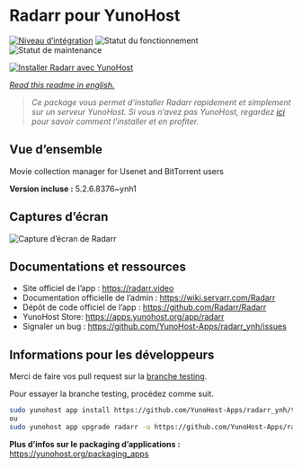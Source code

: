 <!--
N.B.: This README was automatically generated by https://github.com/YunoHost/apps/tree/master/tools/README-generator
It shall NOT be edited by hand.
-->

# Radarr pour YunoHost

[![Niveau d’intégration](https://dash.yunohost.org/integration/radarr.svg)](https://dash.yunohost.org/appci/app/radarr) ![Statut du fonctionnement](https://ci-apps.yunohost.org/ci/badges/radarr.status.svg) ![Statut de maintenance](https://ci-apps.yunohost.org/ci/badges/radarr.maintain.svg)

[![Installer Radarr avec YunoHost](https://install-app.yunohost.org/install-with-yunohost.svg)](https://install-app.yunohost.org/?app=radarr)

*[Read this readme in english.](./README.md)*

> *Ce package vous permet d’installer Radarr rapidement et simplement sur un serveur YunoHost.
Si vous n’avez pas YunoHost, regardez [ici](https://yunohost.org/#/install) pour savoir comment l’installer et en profiter.*

## Vue d’ensemble

Movie collection manager for Usenet and BitTorrent users

**Version incluse :** 5.2.6.8376~ynh1

## Captures d’écran

![Capture d’écran de Radarr](./doc/screenshots/screenshot.jpg)

## Documentations et ressources

* Site officiel de l’app : <https://radarr.video>
* Documentation officielle de l’admin : <https://wiki.servarr.com/Radarr>
* Dépôt de code officiel de l’app : <https://github.com/Radarr/Radarr>
* YunoHost Store: <https://apps.yunohost.org/app/radarr>
* Signaler un bug : <https://github.com/YunoHost-Apps/radarr_ynh/issues>

## Informations pour les développeurs

Merci de faire vos pull request sur la [branche testing](https://github.com/YunoHost-Apps/radarr_ynh/tree/testing).

Pour essayer la branche testing, procédez comme suit.

``` bash
sudo yunohost app install https://github.com/YunoHost-Apps/radarr_ynh/tree/testing --debug
ou
sudo yunohost app upgrade radarr -u https://github.com/YunoHost-Apps/radarr_ynh/tree/testing --debug
```

**Plus d’infos sur le packaging d’applications :** <https://yunohost.org/packaging_apps>